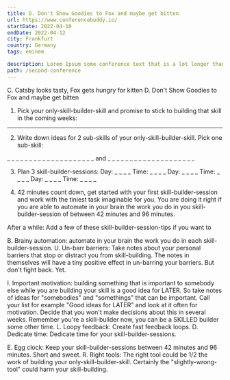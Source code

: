 ```yaml
---
title: D. Don't Show Goodies to Fox and maybe get bitten
url: https://www.conferencebuddy.io/
startDate: 2022-04-10
endDate: 2022-04-12
city: Frankfurt
country: Germany
tags: eminem

description: Lorem Ipsum some conference text that is a lot longer than the other one so we can see how it looks.
path: /second-conference
---
```


C. Catsby looks tasty, Fox gets hungry for kitten
D. Don't Show Goodies to Fox and maybe get bitten

1. Pick your only-skill-builder-skill and promise to stick to building that skill in the coming weeks:

_ _ _ _ _ _ _ _ _ _ _ _ _ _ _ _ _ _ _ _ _ _ _ _ _ _ _ _ _ _ _ _ _ _ _ _ _ _ _ _

2. Write down ideas for 2 sub-skills of your only-skill-builder-skill. Pick one sub-skill:

_ _ _ _ _ _ _ _ _ _ _ _ _ _ _ _ _ _ _ _ and _ _ _ _ _ _ _ _ _ _ _ _ _ _ _ _ _ _ _ _

3. Plan 3 skill-builder-sessions: Day: _ _ _ _ Time: _ _ _ _ Day: _ _ _ _ Time: _ _ _ _ Day: _ _ _ _ Time: _ _ _ _

4. 42 minutes count down, get started with your first skill-builder-session and work with the tiniest task imaginable for you. You are doing it right if you are able to automate in your brain the work you do in you skill-builder-session of between 42 minutes and 96 minutes.


After a while: Add a few of these skill-builder-session-tips if you want to

B. Brainy automation: automate in your brain the work you do in each skill-builder-session.
U. Un-barr barriers: Take notes about your personal barriers that stop or distract you from skill-building. The notes in themselves will have a tiny positive effect in un-barring your barriers. But don't fight back. Yet.

I. Important motivation: building something that is important to somebody else while you are building your skill is a good idea for LATER. So take notes of ideas for "somebodies" and "somethings" that can be important. Call your list for example "Good ideas for LATER" and look at it often for motivation. Decide that you won't make decisions about this in several weeks. Remember you're a skill-builder now, you can be a SKILLED builder some other time.
L. Loopy feedback: Create fast feedback loops.
D. Dedicate time: Dedicate time for your skill-builder-sessions.

E. Egg clock: Keep your skill-builder-sessions between 42 minutes and 96 minutes. Short and sweet.
R. Right tools: The right tool could be 1/2 the work of building your only-skill-builder-skill. Certainly the "slightly-wrong-tool" could harm your skill-building.